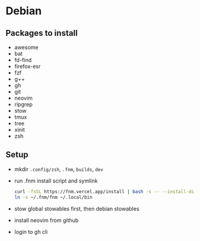 # Debian

## Packages to install

- awesome
- bat
- fd-find
- firefox-esr
- fzf
- g++
- gh
- git
- neovim
- ripgrep
- stow
- tmux
- tree
- xinit
- zsh

## Setup

- mkdir `.config/zsh`, `.fnm`, `builds`, `dev`
- run .fnm install script and symlink

  ```bash
  curl -fsSL https://fnm.vercel.app/install | bash -s -- --install-dir "./.fnm" --skip-shell
  ln -s ~/.fnm/fnm ~/.local/bin
  ```

- stow global stowables first, then debian stowables
- install neovim from github
- login to gh cli
